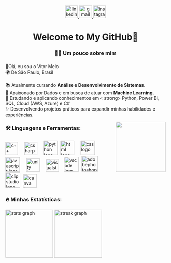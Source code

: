 ###

<div align="center">
  <a href="https://www.linkedin.com/in/oficialvitormelo/" target="_blank">
    <img src="https://github.com/user-attachments/assets/307fee2e-03d5-4572-bb17-eac1874b2af4" height="40" alt="linkedin logo"  />
  </a>
  <a href="mailto:vitormeloemprego@gmail.com" target="_blank">
    <img src="https://github.com/user-attachments/assets/bf934555-69cf-4557-97bb-748193e182f8" height="40" alt="gmail logo"  />
  </a>
  <a href="https://www.instagram.com/oficialvitormelo/" target="_blank">
    <img src="https://github.com/user-attachments/assets/44a69b49-8b7a-4ded-ab08-8352728285d6" height="40" alt="instagram logo"  />
  </a>
</div>

###

<h1 align="center">Welcome to My GitHub👋</h1>

###

<h3 align="center">👨‍💻 Um pouco sobre mim</h3> 

###

<p align="left">
  💙Olá, eu sou o Vitor Melo
  <br>🌍 De São Paulo, Brasil<br>
  <br>📚 Atualmente cursando <strong>Análise e Desenvolvimento de Sistemas.</strong>
  <br>💭 Apaixonado por Dados e em busca de atuar com <strong>Machine Learning.</strong>
  <br>🎯 Estudando e aplicando conhecimentos em <
strong> Python, Power Bi, SQL, Cloud (AWS, Azure) e C# </strong>
  <br>✨ Desenvolvendo projetos práticos para expandir minhas habilidades e experiências.</p> 

<img align="right" height="157" src="https://art.ngfiles.com/images/6398000/6398215_1650301_acecre4m_sonic-mania-adventures-pixel-style.6180260560ce4141f640e4001a2690ec.webp?f1737851681"  />

###

<h3 align="left">🛠 Linguagens e Ferramentas:</h3>

###

<div align="left">
  <img src="https://github.com/user-attachments/assets/ef351be2-4369-4ba8-a4c7-d8336176b349" height="40" alt="c++ logo"  />
  <img width="12" />
  <img src="https://github.com/user-attachments/assets/a967ec37-2eea-42de-b4ce-848db4fbe249" height="40" alt="csharp logo"  />
  <img width="12" />
  <img src="https://github.com/user-attachments/assets/2f8b1651-3e46-4293-a330-4802cf7e7bd8" height="44" alt="python logo"  />
  <img width="1" />
  <img src="https://github.com/user-attachments/assets/91d46853-a0fd-4986-a614-7c32805fd0d7" height="44" alt="html logo"  />
  <img width="12" />
  <img src="https://github.com/user-attachments/assets/a91fecb4-969b-4bfa-bd65-b391193b7ea0" height="44" alt="css logo"  />
  <img width="12" />
  <img src="https://github.com/user-attachments/assets/cea9fe62-6a09-4cf3-9476-f816eee14e0b" height="46" alt="javascript logo"  />
  <img width="12" />
  <img src="https://github.com/user-attachments/assets/ccdcd904-7db3-433d-ba5e-ee4ad49190c8" height="42" alt="unity logo"  />
  <img width="12" />
  <img src="https://github.com/user-attachments/assets/a1f34625-6f99-48c8-a49a-5d680f189fdd" height="40" alt="visualstudio logo"  />
  <img width="8" />
  <img src="https://github.com/user-attachments/assets/fab1da87-6df4-49fe-b477-57c2f759cd0c" height="47" alt="vscode logo"/>
  <img width="1" />
  <img src="https://github.com/user-attachments/assets/2d448fa0-5215-4002-9f0a-609cc4b6f58e" height="50" alt="adobephotoshop logo"  />
  <img width="1" />
  <img src="https://github.com/user-attachments/assets/959e840a-92f3-4d35-b2f8-069a8db6396d" height="47" alt="clip studio logo"  />
  <img width="1" />
  <img src="https://github.com/user-attachments/assets/361af64f-dadf-461d-8146-90947a1f9a92" height="42" alt="canva logo"  />
  <img width="8" />
  
</div>

###

<h3 align="left">🔥   Minhas Estatísticas:</h3>

###

  <div align="left">
  <img src="https://github-readme-stats.vercel.app/api?username=VitorMelo19&hide_title=false&hide_rank=false&show_icons=true&include_all_commits=true&count_private=true&disable_animations=false&theme=react&locale=pt-br&hide_border=false&order=1" height="150" alt="stats graph"  />
  <img src="https://streak-stats.demolab.com?user=VitorMelo19&locale=pt-br&mode=daily&theme=react&hide_border=false&border_radius=5&order=3" height="150" alt="streak graph"  /> <br>
</div>

###
